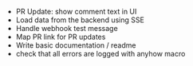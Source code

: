 - PR Update: show comment text in UI
- Load data from the backend using SSE
- Handle webhook test message
- Map PR link for PR updates
- Write basic documentation / readme
- check that all errors are logged with anyhow macro